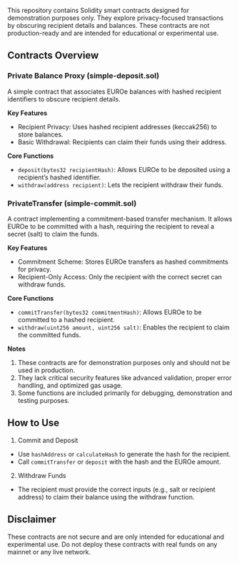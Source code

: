 This repository contains Solidity smart contracts designed for demonstration purposes only. They explore privacy-focused transactions by obscuring recipient details and balances. These contracts are not production-ready and are intended for educational or experimental use.

## Contracts Overview

### Private Balance Proxy (simple-deposit.sol)

A simple contract that associates EUROe balances with hashed recipient identifiers to obscure recipient details.

**Key Features**
- Recipient Privacy: Uses hashed recipient addresses (keccak256) to store balances.
- Basic Withdrawal: Recipients can claim their funds using their address.

**Core Functions**
- `deposit(bytes32 recipientHash)`: Allows EUROe to be deposited using a recipient’s hashed identifier.
- `withdraw(address recipient)`: Lets the recipient withdraw their funds.

### PrivateTransfer (simple-commit.sol)

A contract implementing a commitment-based transfer mechanism. It allows EUROe to be committed with a hash, requiring the recipient to reveal a secret (salt) to claim the funds.

**Key Features**
- Commitment Scheme: Stores EUROe transfers as hashed commitments for privacy.
- Recipient-Only Access: Only the recipient with the correct secret can withdraw funds.

**Core Functions**
- `commitTransfer(bytes32 commitmentHash)`: Allows EUROe to be committed to a hashed recipient.
- `withdraw(uint256 amount, uint256 salt)`: Enables the recipient to claim the committed funds.

**Notes**
1. These contracts are for demonstration purposes only and should not be used in production.
2. They lack critical security features like advanced validation, proper error handling, and optimized gas usage.
3. Some functions are included primarily for debugging, demonstration and testing purposes.

## How to Use

1. Commit and Deposit
- Use `hashAddress` or `calculateHash` to generate the hash for the recipient.
- Call `commitTransfer` or `deposit` with the hash and the EUROe amount.

2. Withdraw Funds
- The recipient must provide the correct inputs (e.g., salt or recipient address) to claim their balance using the withdraw function.

## Disclaimer

These contracts are not secure and are only intended for educational and experimental use. Do not deploy these contracts with real funds on any mainnet or any live network.

